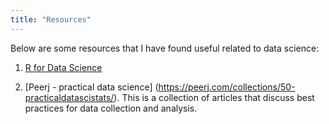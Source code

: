 ```yaml
---
title: "Resources"
---
```


Below are some resources that I have found useful related to data science:

1. [R for Data Science](http://r4ds.had.co.nz/)

2. [Peerj - practical data science] (https://peerj.com/collections/50-practicaldatascistats/). This is a collection of articles that discuss best practices for data collection and analysis.